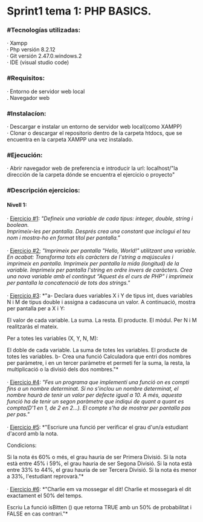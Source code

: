 **<h1>Sprint1 tema 1: PHP BASICS.</h1>**

**<h3>#Tecnologías utilizadas:</h3>**
    · Xampp<br>
    · Php versión 8.2.12<br>
    · Git versión 2.47.0.windows.2<br>
    · IDE (visual studio code)

**<h3>#Requisitos:</h3>**
    · Entorno de servidor web local<br>
    . Navegador web

**<h3>#Instalacíon:</h3>**
    · Descargar e instalar un entorno de servidor web local(como XAMPP)<br>
    · Clonar o descargar el repositorio dentro de la carpeta htdocs, que se encuentra en la carpeta XAMPP una vez instalado.

**<h3>#Ejecución:</h3>**
    · Abrir navegador web de preferencia e introducir la url: localhost/"la dirección de la carpeta dónde se encuentra el ejercicio o proyecto"

**<h3>#Descripción ejercicios:</h3>**
    **<h4>Nivell 1:</h4>**
    · <a href="1.2.1_php_basics_nivell1.php">Ejercicio #1</a>: *"Defineix una variable de cada tipus: integer, double, string i 
        boolean.  
        Imprimeix-les per pantalla.
        Després crea una constant que inclogui el teu nom i mostra-ho en format títol per pantalla."*<br><br>
    · <a href="1.2.2_php_basics_nivell1.php">Ejercicio #2</a>; *"Imprimeix per pantalla "Hello, World!" utilitzant una variable. En acabat:
        Transforma tots els caràcters de l'string a majúscules i imprimeix en pantalla.
        Imprimeix per pantalla la mida (longitud) de la variable.
        Imprimeix per pantalla l'string en ordre invers de caràcters.
        Crea una nova variable amb el contingut “Aquest és el curs de PHP” i imprimeix per pantalla la concatenació de tots dos strings."*<br><br>
    · <a href="1.2.3_php_basics_nivell1.php">Ejercicio #3</a>: *"a- Declara dues variables X i Y de tipus int, dues variables N i M de tipus double i assigna a cadascuna un valor. A continuació, mostra per pantalla per a X i Y:

El valor de cada variable.
La suma.
La resta.
El producte.
El mòdul.
Per N i M realitzaràs el mateix.

Per a totes les variables (X, Y, N, M):

El doble de cada variable.
La suma de totes les variables.
El producte de totes les variables.
b- Crea una funció Calculadora que entri dos nombres per paràmetre, i en un tercer paràmetre et permeti fer la suma, la resta, la multiplicació o la divisió dels dos nombres."*<br><br>
    · <a href="1.2.4_php_basics_nivell1.php">Ejercicio #4</a>: *"Fes un programa que implementi una funció on es compti fins a un nombre determinat. Si no s’inclou un nombre determinat, el nombre haurà de tenir un valor per defecte igual a 10. A més, aquesta funció ha de tenir un segon paràmetre que indiqui de quant a quant es compta(D'1 en 1, de 2 en 2…). El compte s’ha de mostrar per pantalla pas per pas."*<br><br>
    · <a href="1.2.5_php_basics_nivell1.php">Ejercicio #5</a>: *"Escriure una funció per verificar el grau d'un/a estudiant d'acord amb la nota.

Condicions:

Si la nota és 60% o més, el grau hauria de ser Primera Divisió.
Si la nota està entre 45% i 59%, el grau hauria de ser Segona Divisió.
Si la nota està entre 33% to 44%, el grau hauria de ser Tercera Divisió.
Si la nota és menor a 33%, l'estudiant reprovarà."*<br><br>
    · <a href="1.2.6_php_basics_nivell1.php">Ejercicio #6</a>: *"Charlie em va mossegar el dit! Charlie et mossegarà el dit exactament el 50% del temps.

Escriu La funció isBitten () que retorna TRUE amb un 50% de probabilitat i FALSE en cas contrari."*<br><br><br>
    